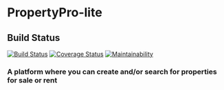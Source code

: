 # PropertyPro-lite
## Build Status
[![Build Status](https://travis-ci.com/prieste/PropertyPro-lite.svg?branch=master)](https://travis-ci.com/prieste/PropertyPro-lite)
[![Coverage Status](https://coveralls.io/repos/github/prieste/PropertyPro-lite/badge.svg?branch=master)](https://coveralls.io/github/prieste/PropertyPro-lite?branch=master)
[![Maintainability](https://api.codeclimate.com/v1/badges/3c89d7225a973f345f52/maintainability)](https://codeclimate.com/github/prieste/PropertyPro-lite/maintainability)
### A platform where you can create and/or search for properties for sale or rent

